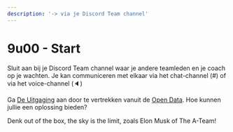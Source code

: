 ```yaml
---
description: '-> via je Discord Team channel'
---
```


# 9u00 - Start

Sluit aan bij je Discord Team channel waar je andere teamleden en je coach op je wachten. Je kan communiceren met elkaar via het chat-channel \(\#\) of via het voice-channel \(🔈\)

Ga [De Uitgaging](../../projects.md) aan door te vertrekken vanuit de [Open Data](../../tools/the-open-data.md). Hoe kunnen jullie een oplossing bieden? 

Denk out of the box, the sky is the limit, zoals Elon Musk of The A-Team!

